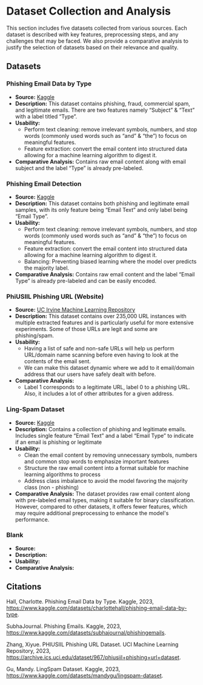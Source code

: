 # Dataset Collection and Analysis
This section includes five datasets collected from various sources. Each dataset is described with key features, preprocessing steps, and any challenges that may be faced. We also provide a comparative analysis to justify the selection of datasets based on their relevance and quality. 
## Datasets

### Phishing Email Data by Type
- **Source:** [Kaggle](https://www.kaggle.com/datasets/charlottehall/phishing-email-data-by-type)
- **Description:** This dataset contains phishing, fraud, commercial spam, and legitimate emails. There are two features namely “Subject” & “Text” with a label titled “Type”.
- **Usability:**
    - Perform text cleaning: remove irrelevant symbols, numbers, and stop words (commonly used words such as “and” & “the”) to focus on meaningful features.
    - Feature extraction: convert the email content into structured data allowing for a machine learning algorithm to digest it.
- **Comparative Analysis:** Contains raw email content along with email subject and the label “Type” is already pre-labeled. 

### Phishing Email Detection
- **Source:** [Kaggle](https://www.kaggle.com/datasets/subhajournal/phishingemails)
- **Description:** This dataset contains both phishing and legitimate email samples, with its only feature being “Email Text” and only label being “Email Type”.
- **Usability:**
    - Perform text cleaning: remove irrelevant symbols, numbers, and stop words (commonly used words such as “and” & “the”) to focus on meaningful features.
    - Feature extraction: convert the email content into structured data allowing for a machine learning algorithm to digest it.
    - Balancing: Preventing biased learning where the model over predicts the majority label. 
- **Comparative Analysis:** Contains raw email content and the label “Email Type” is already pre-labeled and can be easily encoded.
  
### PhiUSIIL Phishing URL (Website)
- **Source:** [UC Irvine Machine Learning Repository](https://archive.ics.uci.edu/dataset/967/phiusiil+phishing+url+dataset)
- **Description:** This dataset contains over 235,000 URL instances with multiple extracted features and is particularly useful for more extensive experiments. Some of those URLs are legit and some are phishing/spam.
- **Usability:**
    - Having a list of safe and non-safe URLs will help us perform URL/domain name scanning before even having to look at the contents of the email sent.
    - We can make this dataset dynamic where we add to it email/domain address that our users have safely dealt with before.
- **Comparative Analysis:**
    - Label 1 corresponds to a legitimate URL, label 0 to a phishing URL. Also, it includes a lot of other attributes for a given address.
      
### Ling-Spam Dataset
- **Source:** [Kaggle](https://www.kaggle.com/datasets/mandygu/lingspam-dataset)
- **Description:** Contains a collection of phishing and legitimate emails. Includes single feature “Email Text” and a label “Email Type” to indicate if an email is phishing or legitimate
- **Usability:**
    - Clean the email content by removing unnecessary symbols, numbers and common stop words to emphasize important features
    - Structure the raw email content into a format suitable for machine learning algorithms to process
    - Address class imbalance to avoid the model favoring the majority class (non - phishing)
- **Comparative Analysis:** The dataset provides raw email content along with pre-labeled email types, making it suitable for binary classification. However, compared to other datasets, it offers fewer features, which may require additional preprocessing to enhance the model's performance.
  
### Blank
- **Source:**
- **Description:**
- **Usability:**
- **Comparative Analysis:**

## Citations
Hall, Charlotte. Phishing Email Data by Type. Kaggle, 2023, <br>
https://www.kaggle.com/datasets/charlottehall/phishing-email-data-by-type.

SubhaJournal. Phishing Emails. Kaggle, 2023, <br>
https://www.kaggle.com/datasets/subhajournal/phishingemails.

Zhang, Xiyue. PHIUSIIL Phishing URL Dataset. UCI Machine Learning Repository, 2023, <br>
https://archive.ics.uci.edu/dataset/967/phiusiil+phishing+url+dataset.

Gu, Mandy. LingSpam Dataset. Kaggle, 2023, <br>
https://www.kaggle.com/datasets/mandygu/lingspam-dataset.

